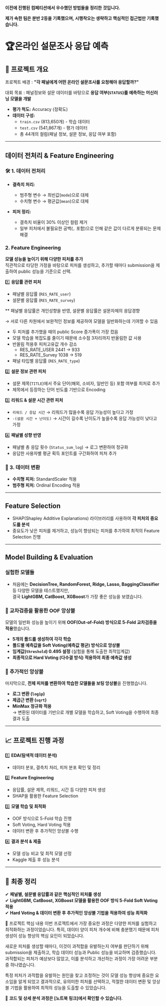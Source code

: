**이전에 진행된 컴페티션에서 우수했던 방법들을 정리한 것입니다.** 

**제가 속한 팀은 분반 2등을 기록했으며, 시행착오는 생략하고 핵심적인 접근법만 기록했습니다.**

# 🏆온라인 설문조사 응답 예측

## 📌 프로젝트 개요
프로젝트 배경 : **"각 패널에게 어떤 온라인 설문조사를 요청해야 응답할까?"** 

대회 목표 : 패널정보와 설문 데이터를 바탕으로 **응답 여부(`STATUS`)를 예측하는 머신러닝 모델을 개발**

- **평가 척도:** Accuracy (정확도)
- **데이터 구성:**  
  - `train.csv` (813,650개) - 학습 데이터  
  - `test.csv` (541,867개) - 평가 데이터  
  - 총 44개의 컬럼(패널 정보, 설문 정보, 응답 여부 포함)  

---

## 데이터 전처리 & Feature Engineering

### 🛠 1. 데이터 전처리
- **결측치 처리:**  
  - 범주형 변수 → 최빈값(`mode`)으로 대체  
  - 수치형 변수 → 평균값(`mean`)으로 대체
    
- **피처 정리:**  
  - 결측치 비율이 30% 이상인 컬럼 제거  
  - 일부 피처에서 불필요한 공백(`,` 포함)으로 인해 같은 값이 다르게 분류되는 문제 해결  

### 2. Feature Engineering
**모델 성능을 높이기 위해 다양한 피처를 추가**  
직관적으로 타당한 가정을 바탕으로 피처를 생성하고, 추가할 때마다 submission을 제출하여 public 성능을 기준으로 선택.

1️⃣ **응답률 관련 피처**
   - 패널별 응답률 (`RES_RATE_user`)
   - 설문별 응답률 (`RES_RATE_survey`)
     
   ** 패널별 응답률은 개인성향을 반영, 설문별 응답률은 설문자체의 응답경향 
   
   
   → 서로 다른 차원에서 보완적인 정보를 제공하여 모델을 일반화하는데 기여할 수 있음
   - 두 피처를 추가했을 때의 public Score 증가폭이 가장 컸음
   - 모델 학습을 복잡도를 줄이기 때문에 소수점 3자리까지 반올림한 값 사용
   - 반올림 적용후 피처고유값 개수 감소
       - RES_RATE_USER 2441 -> 933
       - RES_RATE_Survey 1038 -> 519
   - 패널 타입별 응답률 (`RES_RATE_type`)


2️⃣ **설문 정보 관련 피처**
   - 설문 제목(`TITLE`)에서 주요 단어(해외, 소비자, 일반인 등) 포함 여부를 피처로 추가  
   - 제목에서 등장하는 단어 빈도를 기반으로 Encoding  

3️⃣ **리워드 & 설문 시간 관련 피처** 
   - `리워드 / 응답 시간` → 리워드가 많을수록 응답 가능성이 높다고 가정
   - `-(설문 시간 + 난이도)` → 시간이 길수록 난이도가 높을수록 응답 가능성이 낮다고 가정  

4️⃣ **패널별 성향 반영**
   - 패널별 총 응답 횟수 (`Status_sum_log`) → 로그 변환하여 정규화  
   - 응답한 사용자별 평균 획득 포인트를 구간화하여 피처 추가  

### 📏 3. 데이터 변환
- **수치형 피처:** StandardScaler 적용  
- **범주형 피처:** Ordinal Encoding 적용  

---

## Feature Selection
- SHAP(Shapley Additive Explanations) 라이브러리를 사용하여 **각 피처의 중요도를 분석**  
- 중요도가 낮은 피처를 제거하고, 성능이 향상되는 피처를 추가하여 최적의 Feature Selection 진행  

---

## Model Building & Evaluation

### 실험한 모델들
- 처음에는 **DecisionTree, RandomForest, Ridge, Lasso, BaggingClassifier** 등 다양한 모델을 테스트했지만,  
  결국 **LightGBM, CatBoost, XGBoost**가 가장 좋은 성능을 보였습니다.

### 🔄 교차검증을 활용한 OOF 앙상블
모델의 일반화 성능을 높이기 위해 **OOF(Out-of-Fold) 방식으로 5-Fold 교차검증을 적용**했습니다.

- **5개의 폴드를 생성하여 각각 학습**  
- **폴드별 예측값을 Soft Voting(예측값 평균) 방식으로 앙상블**  
- **임계값(`threshold`) 0.495 설정** (실험을 통해 도출한 최적임계값)  
- **최종적으로 Hard Voting (다수결 방식) 적용하여 최종 예측값 생성**  

### 🔀 추가적인 앙상블
마지막으로, **전체 피처를 변환하여 학습한 모델들을 보팅 앙상블**을 진행했습니다.

- **로그 변환 (`log1p`)**
- **제곱근 변환 (`sqrt`)**
- **MinMax 정규화 적용**  
  → 변환된 데이터를 기반으로 개별 모델을 학습하고, Soft Voting을 수행하여 최종 결과 도출  

---

## 📈 프로젝트 진행 과정
1️⃣ **EDA(탐색적 데이터 분석)**  
   - 데이터 분포, 결측치 처리, 피처 분포 확인 및 정리  

2️⃣ **Feature Engineering**  
   - 응답률, 설문 제목, 리워드, 시간 등 다양한 피처 생성  
   - SHAP을 활용한 Feature Selection  

3️⃣ **모델 학습 및 최적화**  
   - OOF 방식으로 5-Fold 학습 진행  
   - Soft Voting, Hard Voting 적용  
   - 데이터 변환 후 추가적인 앙상블 수행  

4️⃣ **결과 분석 & 제출**  
   - 모델 성능 비교 및 최적 모델 선정  
   - Kaggle 제출 후 성능 분석  

---

## 🎯 최종 정리
✔ **패널별, 설문별 응답률과 같은 핵심적인 피처를 생성**  
✔ **LightGBM, CatBoost, XGBoost 모델을 활용한 OOF 방식 5-Fold Soft Voting 적용**  
✔ **Hard Voting & 데이터 변환 후 추가적인 앙상블 기법을 적용하여 성능 최적화**  


📌 프로젝트 핵심 내용
이번 프로젝트에서 가장 중요한 과정은 다양한 피처를 실험하고 최적화하는 과정이었습니다.
특히, 데이터 양이 피처 개수에 비해 충분했기 때문에 피처 생성이 성능 향상의 핵심 요인이 되었습니다.

새로운 피처를 생성할 때마다, 이것이 과적합을 유발하는지 여부를 판단하기 위해 submission을 제출하고, 학습 데이터 성능과 Public 성능을 비교하며 검증했습니다.
과적합되는 피처가 예상보다 많았고, 이를 분석하고 개선하는 과정이 가장 어려운 부분 중 하나였습니다.

특정 피처가 과적합을 유발하는 원인을 찾고 조정하는 것이 모델 성능 향상에 중요한 요소임을 알게 되었고 
결과적으로, 유의미한 피처를 선택하고, 적절한 데이터 변환 및 앙상블 기법을 활용하여 최적의 성능을 도출할 수 있었습니다. 
 
📢 **코드 및 상세 분석 과정은 [노트북 링크]에서 확인할 수 있습니다.**  

